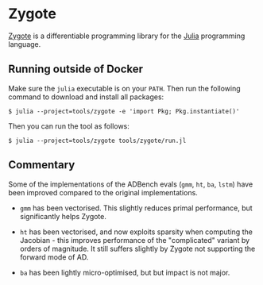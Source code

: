 # Zygote

[Zygote][] is a differentiable programming library for the [Julia][] programming
language.

## Running outside of Docker

Make sure the `julia` executable is on your `PATH`. Then run the following
command to download and install all packages:

```
$ julia --project=tools/zygote -e 'import Pkg; Pkg.instantiate()'
```

Then you can run the tool as follows:

```
$ julia --project=tools/zygote tools/zygote/run.jl
```

[julia]: https://julialang.org/
[zygote]: https://fluxml.ai/Zygote.jl/

## Commentary

Some of the implementations of the ADBench evals (`gmm`, `ht`, `ba`, `lstm`)
have been improved compared to the original implementations.

- `gmm` has been vectorised. This slightly reduces primal performance, but
  significantly helps Zygote.

- `ht` has been vectorised, and now exploits sparsity when computing the
  Jacobian - this improves performance of the "complicated" variant by orders of
  magnitude. It still suffers slightly by Zygote not supporting the forward mode
  of AD.

- `ba` has been lightly micro-optimised, but but impact is not major.

